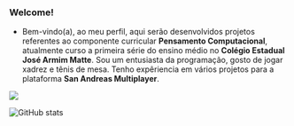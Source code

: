 ### Welcome!
- Bem-vindo(a), ao meu perfil, aqui serão desenvolvidos projetos referentes ao componente curricular **Pensamento Computacional**, atualmente curso a primeira série do ensino médio no **Colégio Estadual José Armim Matte**. Sou um entusiasta da programação, gosto de jogar xadrez e tênis de mesa. Tenho expêriencia em vários projetos para a plataforma **San Andreas Multiplayer**.

![](https://media.tenor.com/sk9EVYci-pIAAAAi/death-pose-peter-griffin.gif)

![GitHub stats](https://github-readme-stats.vercel.app/api?username=BatistaEdson&show_icons=true&theme=dark&count_private=true)
